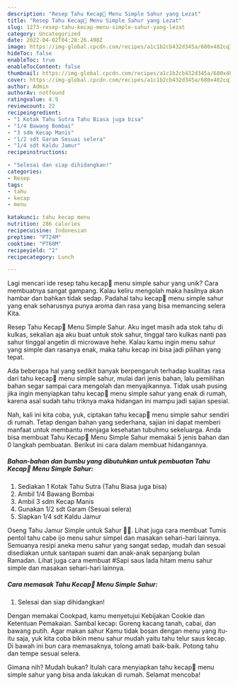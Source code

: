 ```yaml
---
description: "Resep Tahu Kecap🍛 Menu Simple Sahur yang Lezat"
title: "Resep Tahu Kecap🍛 Menu Simple Sahur yang Lezat"
slug: 1273-resep-tahu-kecap-menu-simple-sahur-yang-lezat
category: Uncategorized
date: 2022-04-02T04:28:26.498Z
image: https://img-global.cpcdn.com/recipes/a1c1b2cb432d345a/680x482cq70/tahu-kecap-menu-simple-sahur-foto-resep-utama.jpg
hideToc: false
enableToc: true
enableTocContent: false
thumbnail: https://img-global.cpcdn.com/recipes/a1c1b2cb432d345a/680x482cq70/tahu-kecap-menu-simple-sahur-foto-resep-utama.jpg
cover: https://img-global.cpcdn.com/recipes/a1c1b2cb432d345a/680x482cq70/tahu-kecap-menu-simple-sahur-foto-resep-utama.jpg
author: Admin
authorAv: notfound
ratingvalue: 4.9
reviewcount: 22
recipeingredient:
- "1 Kotak Tahu Sutra Tahu Biasa juga bisa"
- "1/4 Bawang Bombai"
- "3 sdm Kecap Manis"
- "1/2 sdt Garam Sesuai selera"
- "1/4 sdt Kaldu Jamur"
recipeinstructions:

- "Selesai dan siap dihidangkan!"
categories:
- Resep
tags:
- tahu
- kecap
- menu

katakunci: tahu kecap menu 
nutrition: 286 calories
recipecuisine: Indonesian
preptime: "PT24M"
cooktime: "PT60M"
recipeyield: "2"
recipecategory: Lunch

---
```





Lagi mencari ide resep tahu kecap🍛 menu simple sahur yang unik? Cara membuatnya sangat gampang. Kalau keliru mengolah maka hasilnya akan hambar dan bahkan tidak sedap. Padahal tahu kecap🍛 menu simple sahur yang enak seharusnya punya aroma dan rasa yang bisa memancing selera Kita.





Resep Tahu Kecap🍛 Menu Simple Sahur. Aku inget masih ada stok tahu di kulkas, sekalian aja aku buat untuk stok sahur, tinggal taro kulkas nanti pas sahur tinggal angetin di microwave hehe. Kalau kamu ingin menu sahur yang simple dan rasanya enak, maka tahu kecap ini bisa jadi pilihan yang tepat.

Ada beberapa hal yang sedikit banyak berpengaruh terhadap kualitas rasa dari tahu kecap🍛 menu simple sahur, mulai dari jenis bahan, lalu pemilihan bahan segar sampai cara mengolah dan menyajikannya. Tidak usah pusing jika ingin menyiapkan tahu kecap🍛 menu simple sahur yang enak di rumah, karena asal sudah tahu triknya maka hidangan ini mampu jadi sajian spesial.






Nah, kali ini kita coba, yuk, ciptakan tahu kecap🍛 menu simple sahur sendiri di rumah. Tetap dengan bahan yang sederhana, sajian ini dapat memberi manfaat untuk membantu menjaga kesehatan tubuhmu sekeluarga. Anda bisa membuat Tahu Kecap🍛 Menu Simple Sahur memakai 5 jenis bahan dan 0 langkah pembuatan. Berikut ini cara dalam membuat hidangannya.

<!--inarticleads1-->

##### Bahan-bahan dan bumbu yang dibutuhkan untuk pembuatan Tahu Kecap🍛 Menu Simple Sahur:

1. Sediakan 1 Kotak Tahu Sutra (Tahu Biasa juga bisa)
1. Ambil 1/4 Bawang Bombai
1. Ambil 3 sdm Kecap Manis
1. Gunakan 1/2 sdt Garam (Sesuai selera)
1. Siapkan 1/4 sdt Kaldu Jamur


Oseng Tahu Jamur Simple untuk Sahur 🍴🍛. Lihat juga cara membuat Tumis pentol tahu cabe ijo menu sahur simpel dan masakan sehari-hari lainnya. Semuanya resipi aneka menu sahur yang sangat sedap, mudah dan sesuai disediakan untuk santapan suami dan anak-anak sepanjang bulan Ramadan. Lihat juga cara membuat #Sapi saus lada hitam menu sahur simple dan masakan sehari-hari lainnya. 

<!--inarticleads2-->

##### Cara memasak Tahu Kecap🍛 Menu Simple Sahur:


1. Selesai dan siap dihidangkan!

Dengan memakai Cookpad, kamu menyetujui Kebijakan Cookie dan Ketentuan Pemakaian. Sambal kecap: Goreng kacang tanah, cabai, dan bawang putih. Agar makan sahur Kamu tidak bosan dengan menu yang itu-itu saja, yuk kita coba bikin menu sahur mudah yaitu tahu telur saus kecap. Di bawah ini bun cara memasaknya, tolong amati baik-baik. Potong tahu dan tempe sesuai selera. 

Gimana nih? Mudah bukan? Itulah cara menyiapkan tahu kecap🍛 menu simple sahur yang bisa anda lakukan di rumah. Selamat mencoba!
